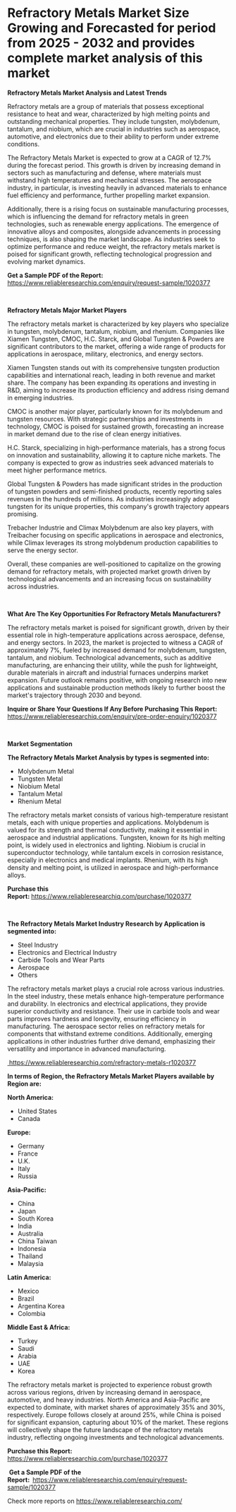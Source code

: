 <p><h1>Refractory Metals Market Size Growing and Forecasted for period from 2025 - 2032 and provides complete market analysis of this market</h1></p><p><strong>Refractory Metals Market Analysis and Latest Trends</strong></p>
<p><p>Refractory metals are a group of materials that possess exceptional resistance to heat and wear, characterized by high melting points and outstanding mechanical properties. They include tungsten, molybdenum, tantalum, and niobium, which are crucial in industries such as aerospace, automotive, and electronics due to their ability to perform under extreme conditions.</p><p>The Refractory Metals Market is expected to grow at a CAGR of 12.7% during the forecast period. This growth is driven by increasing demand in sectors such as manufacturing and defense, where materials must withstand high temperatures and mechanical stresses. The aerospace industry, in particular, is investing heavily in advanced materials to enhance fuel efficiency and performance, further propelling market expansion.</p><p>Additionally, there is a rising focus on sustainable manufacturing processes, which is influencing the demand for refractory metals in green technologies, such as renewable energy applications. The emergence of innovative alloys and composites, alongside advancements in processing techniques, is also shaping the market landscape. As industries seek to optimize performance and reduce weight, the refractory metals market is poised for significant growth, reflecting technological progression and evolving market dynamics.</p></p>
<p><strong>Get a Sample PDF of the Report:&nbsp;</strong> <a href="https://www.reliableresearchiq.com/enquiry/request-sample/1020377?utm_campaign=1720&utm_medium=2&utm_source=Github&utm_content=ia&utm_term=30012025&utm_id=refractory-metals">https://www.reliableresearchiq.com/enquiry/request-sample/1020377</a></p>
<p>&nbsp;</p>
<p><strong>Refractory Metals Major Market Players</strong></p>
<p><p>The refractory metals market is characterized by key players who specialize in tungsten, molybdenum, tantalum, niobium, and rhenium. Companies like Xiamen Tungsten, CMOC, H.C. Starck, and Global Tungsten & Powders are significant contributors to the market, offering a wide range of products for applications in aerospace, military, electronics, and energy sectors. </p><p>Xiamen Tungsten stands out with its comprehensive tungsten production capabilities and international reach, leading in both revenue and market share. The company has been expanding its operations and investing in R&D, aiming to increase its production efficiency and address rising demand in emerging industries.</p><p>CMOC is another major player, particularly known for its molybdenum and tungsten resources. With strategic partnerships and investments in technology, CMOC is poised for sustained growth, forecasting an increase in market demand due to the rise of clean energy initiatives.</p><p>H.C. Starck, specializing in high-performance materials, has a strong focus on innovation and sustainability, allowing it to capture niche markets. The company is expected to grow as industries seek advanced materials to meet higher performance metrics.</p><p>Global Tungsten & Powders has made significant strides in the production of tungsten powders and semi-finished products, recently reporting sales revenues in the hundreds of millions. As industries increasingly adopt tungsten for its unique properties, this company's growth trajectory appears promising.</p><p>Trebacher Industrie and Climax Molybdenum are also key players, with Treibacher focusing on specific applications in aerospace and electronics, while Climax leverages its strong molybdenum production capabilities to serve the energy sector.</p><p>Overall, these companies are well-positioned to capitalize on the growing demand for refractory metals, with projected market growth driven by technological advancements and an increasing focus on sustainability across industries.</p></p>
<p>&nbsp;</p>
<p><strong>What Are The Key Opportunities For Refractory Metals Manufacturers?</strong></p>
<p><p>The refractory metals market is poised for significant growth, driven by their essential role in high-temperature applications across aerospace, defense, and energy sectors. In 2023, the market is projected to witness a CAGR of approximately 7%, fueled by increased demand for molybdenum, tungsten, tantalum, and niobium. Technological advancements, such as additive manufacturing, are enhancing their utility, while the push for lightweight, durable materials in aircraft and industrial furnaces underpins market expansion. Future outlook remains positive, with ongoing research into new applications and sustainable production methods likely to further boost the market's trajectory through 2030 and beyond.</p></p>
<p><strong>Inquire or Share Your Questions If Any Before Purchasing This Report:</strong> <a href="https://www.reliableresearchiq.com/enquiry/pre-order-enquiry/1020377?utm_campaign=1720&utm_medium=2&utm_source=Github&utm_content=ia&utm_term=30012025&utm_id=refractory-metals">https://www.reliableresearchiq.com/enquiry/pre-order-enquiry/1020377</a></p>
<p>&nbsp;</p>
<p><strong>Market Segmentation</strong></p>
<p><strong>The Refractory Metals Market Analysis by types is segmented into:</strong></p>
<p><ul><li>Molybdenum Metal</li><li>Tungsten Metal</li><li>Niobium Metal</li><li>Tantalum Metal</li><li>Rhenium Metal</li></ul></p>
<p><p>The refractory metals market consists of various high-temperature resistant metals, each with unique properties and applications. Molybdenum is valued for its strength and thermal conductivity, making it essential in aerospace and industrial applications. Tungsten, known for its high melting point, is widely used in electronics and lighting. Niobium is crucial in superconductor technology, while tantalum excels in corrosion resistance, especially in electronics and medical implants. Rhenium, with its high density and melting point, is utilized in aerospace and high-performance alloys.</p></p>
<p><strong>Purchase this Report:&nbsp;</strong><a href="https://www.reliableresearchiq.com/purchase/1020377?utm_campaign=1720&utm_medium=2&utm_source=Github&utm_content=ia&utm_term=30012025&utm_id=refractory-metals">https://www.reliableresearchiq.com/purchase/1020377</a></p>
<p>&nbsp;</p>
<p><strong>The Refractory Metals Market Industry Research by Application is segmented into:</strong></p>
<p><ul><li>Steel Industry</li><li>Electronics and Electrical Industry</li><li>Carbide Tools and Wear Parts</li><li>Aerospace</li><li>Others</li></ul></p>
<p><p>The refractory metals market plays a crucial role across various industries. In the steel industry, these metals enhance high-temperature performance and durability. In electronics and electrical applications, they provide superior conductivity and resistance. Their use in carbide tools and wear parts improves hardness and longevity, ensuring efficiency in manufacturing. The aerospace sector relies on refractory metals for components that withstand extreme conditions. Additionally, emerging applications in other industries further drive demand, emphasizing their versatility and importance in advanced manufacturing.</p></p>
<p><a href="https://www.reliableresearchiq.com/refractory-metals-r1020377?utm_campaign=1720&utm_medium=2&utm_source=Github&utm_content=ia&utm_term=30012025&utm_id=refractory-metals">&nbsp;https://www.reliableresearchiq.com/refractory-metals-r1020377</a></p>
<p><strong>In terms of Region, the Refractory Metals Market Players available by Region are:</strong></p>
<p>
    <p> <strong> North America: </strong>
        <ul>
            <li>United States</li>
            <li>Canada</li>
        </ul>
        </p> 
    <p> <strong> Europe: </strong>
        <ul>
            <li>Germany</li>
            <li>France</li>
            <li>U.K.</li>
            <li>Italy</li>
            <li>Russia</li>
        </ul>
        </p> 
    <p> <strong> Asia-Pacific: </strong>
        <ul>
            <li>China</li>
            <li>Japan</li>
            <li>South Korea</li>
            <li>India</li>
            <li>Australia</li>
            <li>China Taiwan</li>
            <li>Indonesia</li>
            <li>Thailand</li>
            <li>Malaysia</li>
        </ul>
        </p> 
    <p> <strong> Latin America: </strong>
        <ul>
            <li>Mexico</li>
            <li>Brazil</li>
            <li>Argentina Korea</li>
            <li>Colombia</li>
        </ul>
        </p> 
    <p> <strong> Middle East & Africa: </strong>
        <ul>
            <li>Turkey</li>
            <li>Saudi</li>
            <li>Arabia</li>
            <li>UAE</li>
            <li>Korea</li>
        </ul>
    </p>
    </p>
<p><p>The refractory metals market is projected to experience robust growth across various regions, driven by increasing demand in aerospace, automotive, and heavy industries. North America and Asia-Pacific are expected to dominate, with market shares of approximately 35% and 30%, respectively. Europe follows closely at around 25%, while China is poised for significant expansion, capturing about 10% of the market. These regions will collectively shape the future landscape of the refractory metals industry, reflecting ongoing investments and technological advancements.</p></p>
<p><strong>Purchase this Report: </strong><a href="https://www.reliableresearchiq.com/purchase/1020377?utm_campaign=1720&utm_medium=2&utm_source=Github&utm_content=ia&utm_term=30012025&utm_id=refractory-metals">https://www.reliableresearchiq.com/purchase/1020377</a></p>
<p>&nbsp;<strong>Get a Sample PDF of the Report:&nbsp;&nbsp;</strong><a href="https://www.reliableresearchiq.com/enquiry/request-sample/1020377?utm_campaign=1720&utm_medium=2&utm_source=Github&utm_content=ia&utm_term=30012025&utm_id=refractory-metals">https://www.reliableresearchiq.com/enquiry/request-sample/1020377</a></p>
<p><strong></strong></p>
<p>Check more reports on <a href="https://www.reliableresearchiq.com/?utm_campaign=1720&utm_medium=2&utm_source=Github&utm_content=ia&utm_term=30012025&utm_id=refractory-metals">https://www.reliableresearchiq.com/</a></p>